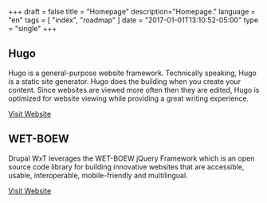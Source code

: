 +++
draft = false
title = "Homepage"
description="Homepage."
language = "en"
tags = [
    "index",
    "roadmap"
]
date = "2017-01-01T13:10:52-05:00"
type = "single"
+++

<div class="row">
    <div class="col-lg-6">
        <h2>Hugo</h2>
        <p>Hugo is a general-purpose website framework. Technically speaking, Hugo is a static site generator. Hugo does the building when you create your content. Since websites are viewed more often then they are edited, Hugo is optimized for website viewing while providing a great writing experience.</p>
        <p><a class="btn btn-default" href="http://github.com/wet-boew/wet-boew-hugo">Visit Website</a></p>
    </div>
    <div class="col-lg-6">
        <h2>WET-BOEW</h2>
        <p>Drupal WxT leverages the WET-BOEW jQuery Framework which is an open source code library for building innovative websites that are accessible, usable, interoperable, mobile-friendly and multilingual.</p>
        <p><a class="btn btn-default" href="https://github.com/wet-boew/wet-boew">Visit Website</a></p>
    </div>
</div>
